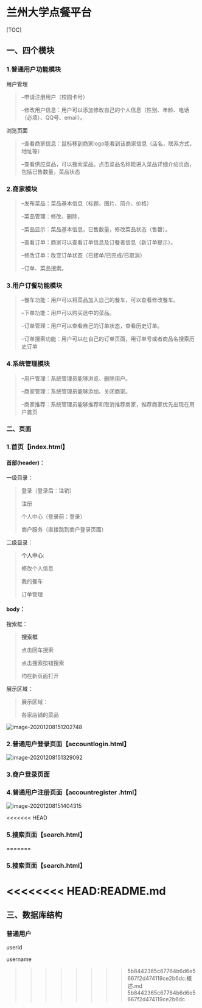 

# 兰州大学点餐平台





[TOC]

## 一、四个模块

### 1.普通用户功能模块

用户管理

> –申请注册用户（校园卡号）
>
> –修改用户信息：用户可以添加修改自己的个人信息（性别、年龄、电话（必填）、QQ号、email）。



浏览页面

> –查看商家信息：鼠标移到商家logo能看到该商家信息（店名，联系方式，地址等）
>
> –查看供应菜品，可以搜索菜品。点击菜品名称能进入菜品详细介绍页面，包括已售数量，菜品状态



### 2.商家模块

>–发布菜品：菜品基本信息（标题、图片、简介、价格）
>
>–菜品管理：修改、删除，
>
>–菜品显示：菜品基本信息，已售数量，修改菜品状态（售罄）。
>
>–查看订单：商家可以查看订单信息及订餐者信息（新订单提示）。
>
>–修改订单：改变订单状态（已接单/已完成/已取消）
>
>–订单、菜品搜索。



### 3.用户订餐功能模块

> –餐车功能：用户可以将菜品加入自己的餐车，可以查看修改餐车。
>
> –下单功能：用户可以购买选中的菜品。
>
> –订单管理：用户可以查看自己的订单状态，查看历史订单。
>
> –订单搜索功能：用户可以在自己的订单页面，用订单号或者商品名搜索历史订单



### 4.系统管理模块

> –用户管理：系统管理员能够浏览、删除用户。
>
> –商家管理：系统管理员能够添加、关闭商家。
>
> –商家推荐：系统管理员能够推荐和取消推荐商家，推荐商家优先出现在用户首页



### 二、页面



### 1.首页【index.html】

#### 首部(header)：

一级目录：

> 登录（登录后：注销）
>
> 注册
>
> 个人中心（登录前：登录）
>
> 商户服务（直接跳到商户登录页面）



二级目录：

> **个人中心**:
>
> 修改个人信息
>
> 我的餐车
>
> 订单管理



#### body：

搜索框：

> **搜索框**
>
> 点击回车搜索
>
> 点击搜索按钮搜索
>
> 均在新页面打开



展示区域：

> 展示区域：
>
> 各家店铺的菜品



![image-20201208151202748](C:%5CUsers%5C14254%5CAppData%5CRoaming%5CTypora%5Ctypora-user-images%5Cimage-20201208151202748.png)



### 2.普通用户登录页面【accountlogin.html】

![image-20201208151329092](C:%5CUsers%5C14254%5CAppData%5CRoaming%5CTypora%5Ctypora-user-images%5Cimage-20201208151329092.png)

### 3.商户登录页面



### 4.普通用户注册页面【accountregister .html】

![image-20201208151404315](C:%5CUsers%5C14254%5CAppData%5CRoaming%5CTypora%5Ctypora-user-images%5Cimage-20201208151404315.png)

<<<<<<< HEAD
### 5.搜索页面【search.html】
=======
### 5.搜索页面【search.html】
<<<<<<<< HEAD:README.md
========



## 三、数据库结构

### 普通用户

userid

username
>>>>>>>> 5b8442365c67764b6d6e5667f2d474119ce2b6dc:概述.md
>>>>>>> 5b8442365c67764b6d6e5667f2d474119ce2b6dc
